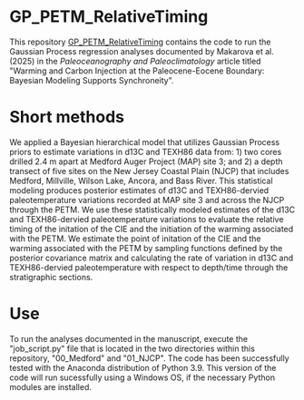 # GP_PETM_RelativeTiming
This repository [GP_PETM_RelativeTiming](https://github.com/wschmelz/GP_PETM_RelativeTiming.git) contains the code to run the Gaussian Process regression analyses documented by Makarova et al. (2025) in the _Paleoceanography and Paleoclimatology_ article titled "Warming and Carbon Injection at the Paleocene-Eocene Boundary: Bayesian Modeling Supports Synchroneity".

# Short methods
We applied a Bayesian hierarchical model that utilizes Gaussian Process priors to estimate variations in d13C and TEXH86​ data from: 1) two cores drilled 2.4 m apart at Medford Auger Project (MAP) site 3; and 2) a depth transect of five sites on the New Jersey Coastal Plain (NJCP) that includes Medford, Millville, Wilson Lake, Ancora, and Bass River. This statistical modeling produces posterior estimates of d13C and TEXH86​-dervied paleotemperature variations recorded at MAP site 3 and across the NJCP through the PETM. We use these statistically modeled estimates of the d13C and TEXH86​-dervied paleotemperature variations to evaluate the relative timing of the initation of the CIE and the initiation of the warming associated with the PETM. We estimate the point of initation of the CIE and the warming associated with the PETM by sampling functions defined by the posterior covariance matrix and calculating the rate of variation in d13C and TEXH86​-dervied paleotemperature with respect to depth/time through the stratigraphic sections.

# Use
To run the analyses documented in the manuscript, execute the "job_script.py" file that is located in the two directories within this repository, "00_Medford" and "01_NJCP". The code has been successfully tested with the Anaconda distribution of Python 3.9. This version of the code will run sucessfully using a Windows OS, if the necessary Python modules are installed.
